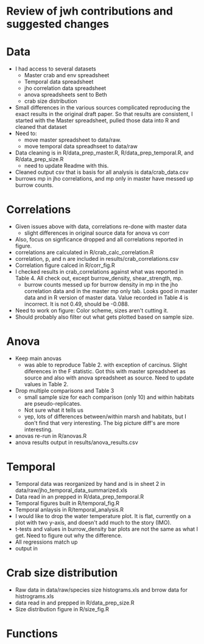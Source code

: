 # Review of jwh contributions and suggested changes

# Data
- I had access to several datasets
  - Master crab and env spreadsheet
  - Temporal data spreadsheet
  - jho correlation data spreadsheet
  - anova spreadsheets sent to Beth
  - crab size distribution
- Small differences in the various sources complicated reproducing the exact
results in the original draft paper.  So that results are consistent, I started 
with the Master spreadsheet, pulled those data into R and cleaned that dataset
- Need to:
  - move master spreadsheet to data/raw.  
  - move temporal data spreadhseet to data/raw
- Data cleaning is in R/data_prep_master.R, R/data_prep_temporal.R, and R/data_prep_size.R
  - need to update Readme with this.
- Cleaned output csv that is basis for all analysis is data/crab_data.csv
- burrows mp in jho correlations, and mp only in master have messed up burrow 
counts.  

# Correlations

- Given issues above with data, correlations re-done with master data
  - slight differences in original source data for anova vs corr
- Also, focus on signficance dropped and all correlations reported in figure.
- correlations are calculated in R/crab_calc_correlation.R
- correlation, p, and n are included in results/crab_correlations.csv
- Correlation figure calced in R/corr_fig.R
- I checked results in crab_correlations against what was reported in Table 4. 
All check out, except burrow_density, shear_strength, mp. 
  - burrow counts messed up for burrow density in mp in the jho correlation data 
  and in the master mp only tab.  Looks good in master data and in R version of 
  master data.  Value recorded in Table 4 is incorrect.  It is not 0.49, should 
  be -0.088.
- Need to work on figure:  Color scheme, sizes aren't cutting it.
- Should probably also filter out what gets plotted based on sample size.  

# Anova

- Keep main anovas
  - was able to reproduce Table 2. with exception of carcinus.  Slight 
  diferences in the F statistic.  Got this with master spreadsheet as source and
  also with anova spreadsheet as source.  Need to update values in Table 2.
- Drop multiple comparisons and Table 3
  - small sample size for each comparison (only 10) and within habitats are 
  pseudo-replicates.
  - Not sure what it tells us
  - yep, lots of differences between/within marsh and habitats, but I don't find 
  that very interesting.  The big picture diff's are more interesting.
- anovas re-run in R/anovas.R
- anova results output in results/anova_results.csv

# Temporal

- Temporal data was reorganized by hand and is in sheet 2 in 
data/raw/jho_temporal_data_summarized.xls
- Data read in an prepped in R/data_prep_temporal.R
- Temporal figures built in R/temporal_fig.R
- Temporal anlaysis in R/temporal_analysis.R
- I would like to drop the water temperature plot.  It is flat, currently on a
plot with two y-axis, and doesn't add much to the story (IMO).
- t-tests and values in burrow_density bar plots are not the same as what I get. 
Need to figure out why the difference.
- All regressions match up
- output in 

# Crab size distribution

- Raw data in data/raw/species size histograms.xls and brrow data for histrograms.xls
- data read in and prepped in R/data_prep_size.R
- Size distribution figure in R/size_fig.R

# Functions